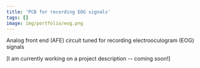 ```yaml
---
title: 'PCB for recording EOG signals'
tags: []
image: img/portfolio/eog.png
---
```

Analog front end (AFE) circuit tuned for recording electrooculogram (EOG) signals
<!--more-->
[I am currently working on a project description -- coming soon!]